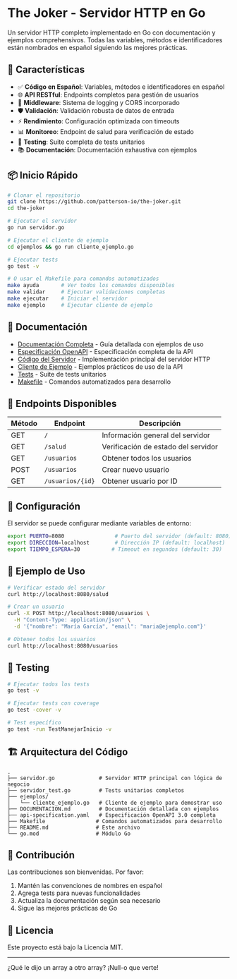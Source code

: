# The Joker - Servidor HTTP en Go

Un servidor HTTP completo implementado en Go con documentación y ejemplos comprehensivos. Todas las variables, métodos e identificadores están nombrados en español siguiendo las mejores prácticas.

## 🚀 Características

- ✅ **Código en Español**: Variables, métodos e identificadores en español
- 🌐 **API RESTful**: Endpoints completos para gestión de usuarios
- 📝 **Middleware**: Sistema de logging y CORS incorporado
- 🛡️ **Validación**: Validación robusta de datos de entrada
- ⚡ **Rendimiento**: Configuración optimizada con timeouts
- 📊 **Monitoreo**: Endpoint de salud para verificación de estado
- 🧪 **Testing**: Suite completa de tests unitarios
- 📚 **Documentación**: Documentación exhaustiva con ejemplos

## 📦 Inicio Rápido

```bash
# Clonar el repositorio
git clone https://github.com/patterson-io/the-joker.git
cd the-joker

# Ejecutar el servidor
go run servidor.go

# Ejecutar el cliente de ejemplo
cd ejemplos && go run cliente_ejemplo.go

# Ejecutar tests
go test -v

# O usar el Makefile para comandos automatizados
make ayuda       # Ver todos los comandos disponibles
make validar     # Ejecutar validaciones completas
make ejecutar    # Iniciar el servidor
make ejemplo     # Ejecutar cliente de ejemplo
```

## 📖 Documentación

- [Documentación Completa](DOCUMENTACION.md) - Guía detallada con ejemplos de uso
- [Especificación OpenAPI](api-specification.yaml) - Especificación completa de la API
- [Código del Servidor](servidor.go) - Implementación principal del servidor HTTP
- [Cliente de Ejemplo](ejemplos/cliente_ejemplo.go) - Ejemplos prácticos de uso de la API
- [Tests](servidor_test.go) - Suite de tests unitarios
- [Makefile](Makefile) - Comandos automatizados para desarrollo

## 🎯 Endpoints Disponibles

| Método | Endpoint | Descripción |
|--------|----------|-------------|
| GET | `/` | Información general del servidor |
| GET | `/salud` | Verificación de estado del servidor |
| GET | `/usuarios` | Obtener todos los usuarios |
| POST | `/usuarios` | Crear nuevo usuario |
| GET | `/usuarios/{id}` | Obtener usuario por ID |

## 🔧 Configuración

El servidor se puede configurar mediante variables de entorno:

```bash
export PUERTO=8080                # Puerto del servidor (default: 8080)
export DIRECCION=localhost        # Dirección IP (default: localhost)  
export TIEMPO_ESPERA=30          # Timeout en segundos (default: 30)
```

## 📝 Ejemplo de Uso

```bash
# Verificar estado del servidor
curl http://localhost:8080/salud

# Crear un usuario
curl -X POST http://localhost:8080/usuarios \
  -H "Content-Type: application/json" \
  -d '{"nombre": "María García", "email": "maria@ejemplo.com"}'

# Obtener todos los usuarios
curl http://localhost:8080/usuarios
```

## 🧪 Testing

```bash
# Ejecutar todos los tests
go test -v

# Ejecutar tests con coverage
go test -cover -v

# Test específico
go test -run TestManejarInicio -v
```

## 🏗️ Arquitectura del Código

```
.
├── servidor.go              # Servidor HTTP principal con lógica de negocio
├── servidor_test.go         # Tests unitarios completos
├── ejemplos/
│   └── cliente_ejemplo.go   # Cliente de ejemplo para demostrar uso
├── DOCUMENTACION.md         # Documentación detallada con ejemplos
├── api-specification.yaml   # Especificación OpenAPI 3.0 completa
├── Makefile                # Comandos automatizados para desarrollo
├── README.md               # Este archivo
└── go.mod                  # Módulo Go
```

## 🤝 Contribución

Las contribuciones son bienvenidas. Por favor:

1. Mantén las convenciones de nombres en español
2. Agrega tests para nuevas funcionalidades  
3. Actualiza la documentación según sea necesario
4. Sigue las mejores prácticas de Go

## 📄 Licencia

Este proyecto está bajo la Licencia MIT.

---

¿Qué le dijo un array a otro array? ¡Null-o que verte!